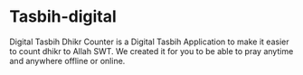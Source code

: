 # Tasbih-digital

Digital Tasbih Dhikr Counter is a Digital Tasbih Application to make it easier to count dhikr to Allah SWT. We created it for you to be able to pray anytime and anywhere offline or online.

